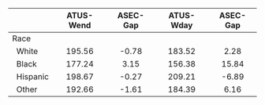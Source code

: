 
|                      |    ATUS-Wend |     ASEC-Gap |    ATUS-Wday |     ASEC-Gap |
| -------------------- | :----------: | :----------: | :----------: | :----------: |
| Race                 |              |              |              |              |
| &nbsp;&nbsp;White    |       195.56 |        -0.78 |       183.52 |         2.28 |
| &nbsp;&nbsp;Black    |       177.24 |         3.15 |       156.38 |        15.84 |
| &nbsp;&nbsp;Hispanic |       198.67 |        -0.27 |       209.21 |        -6.89 |
| &nbsp;&nbsp;Other    |       192.66 |        -1.61 |       184.39 |         6.16 |

